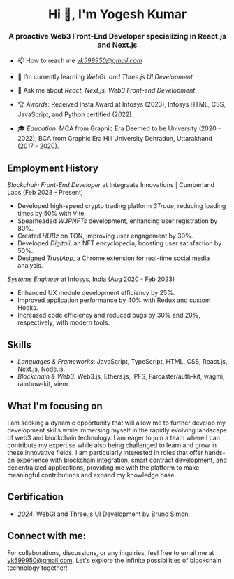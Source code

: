 <h1 align="center">Hi 👋, I'm Yogesh Kumar</h1>
<h3 align="center">A proactive Web3 Front-End Developer specializing in React.js and Next.js</h3>

- 📫 How to reach me *yk599950@gmail.com*

- 🌱 I’m currently learning *WebGL and Three.js UI Development*

- 💬 Ask me about *React, Next.js, Web3 Front-end Development*

- 🏆 *Awards*: Received Insta Award at Infosys (2023), Infosys HTML, CSS, JavaScript, and Python certified (2022).

- 🎓 *Education*: MCA from Graphic Era Deemed to be University (2020 - 2022), BCA from Graphic Era Hill University Dehradun, Uttarakhand (2017 - 2020).

## Employment History

*Blockchain Front-End Developer* at Integraate Innovations | Cumberland Labs (Feb 2023 - Present)
- Developed high-speed crypto trading platform *3Trade*, reducing loading times by 50% with Vite.
- Spearheaded *W3PNFTs* development, enhancing user registration by 80%.
- Created *HUBz* on TON, improving user engagement by 30%.
- Developed *Digitali*, an NFT encyclopedia, boosting user satisfaction by 50%.
- Designed *TrustApp*, a Chrome extension for real-time social media analysis.

*Systems Engineer* at Infosys, India (Aug 2020 - Feb 2023)
- Enhanced UX module development efficiency by 25%.
- Improved application performance by 40% with Redux and custom Hooks.
- Increased code efficiency and reduced bugs by 30% and 20%, respectively, with modern tools.

## Skills

- *Languages & Frameworks*: JavaScript, TypeScript, HTML, CSS, React.js, Next.js, Node.js.
- *Blockchain & Web3*: Web3.js, Ethers.js, IPFS, Farcaster/auth-kit, wagmi, rainbow-kit, viem.

## What I'm focusing on

I am seeking a dynamic opportunity that will allow me to further develop my development skills while immersing myself in the rapidly evolving landscape of web3 and blockchain technology. I am eager to join a team where I can contribute my expertise while also being challenged to learn and grow in these innovative fields. I am particularly interested in roles that offer hands-on experience with blockchain integration, smart contract development, and decentralized applications, providing me with the platform to make meaningful contributions and expand my knowledge base.


## Certification

- *2024*: WebGl and Three.js UI Development by Bruno Simon.

## Connect with me:
For collaborations, discussions, or any inquiries, feel free to email me at [yk599950@gmail.com](mailto:yk599950@gmail.com). Let's explore the infinite possibilities of blockchain technology together!
